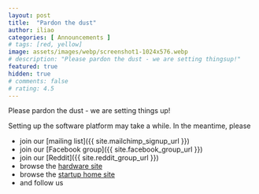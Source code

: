 ```yaml
---
layout: post
title:  "Pardon the dust"
author: iliao
categories: [ Announcements ]
# tags: [red, yellow]
image: assets/images/webp/screenshot1-1024x576.webp
# description: "Please pardon the dust - we are setting thingsup!"
featured: true
hidden: true
# comments: false
# rating: 4.5
---
```

Please pardon the dust - we are setting things up!

Setting up the software platform may take a while. In the meantime, please

- join our [mailing list]({{ site.mailchimp_signup_url }})
- join our [Facebook group]({{ site.facebook_group_url }})
- join our [Reddit]({{ site.reddit_group_url }})
- browse the [hardware site](https://makerspet.com)
- browse the [startup home site](https://remake.com)
- and follow us